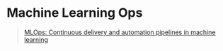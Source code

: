 # Machine Learning Ops

> [MLOps: Continuous delivery and automation pipelines in machine learning](https://cloud.google.com/architecture/mlops-continuous-delivery-and-automation-pipelines-in-machine-learning)

## 